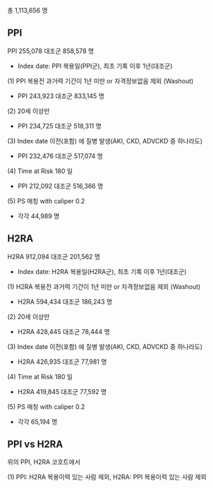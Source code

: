 총 1,113,656 명

## PPI
PPI 255,078 대조군 858,578 명 
- Index date: PPI 복용일(PPI군), 최초 기록 이후 1년(대조군)

(1) PPI 복용전 과거력 기간이 1년 미만 or 자격정보없음 제외 (Washout)
- PPI 243,923 대조군 833,145 명

(2) 20세 이상만
- PPI 234,725 대조군 518,311 명  

(3) Index date 이전(포함) 에 질병 발생(AKI, CKD, ADVCKD 중 하나라도)
- PPI 232,476 대조군 517,074 명 

(4) Time at Risk 180 일
- PPI 212,092 대조군 516,366 명

(5) PS 매칭 with caliper 0.2
- 각각 44,989 명

## H2RA
H2RA 912,094 대조군 201,562 명
- Index date: H2RA 복용일(H2RA군), 최초 기록 이후 1년(대조군)

(1) H2RA 복용전 과거력 기간이 1년 미만 or 자격정보없음 제외 (Washout)
- H2RA 594,434 대조군 186,243 명

(2) 20세 이상만
- H2RA 428,445 대조군 78,444 명  

(3) Index date 이전(포함) 에 질병 발생(AKI, CKD, ADVCKD 중 하나라도)
- H2RA 426,935 대조군 77,981 명 

(4) Time at Risk 180 일
- H2RA 419,845 대조군 77,592 명

(5) PS 매칭 with caliper 0.2
- 각각 65,194 명


## PPI vs H2RA

위의 PPI, H2RA 코호트에서 

(1) PPI: H2RA 복용이력 있는 사람 제외, H2RA: PPI 복용이력 있는 사람 제외